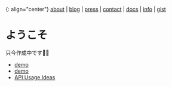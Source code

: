 {: align="center"}
[about](about) \| [blog](blog) \| [press](press) \| [contact](contact) \| [docs](docs) \| [info](info) \| [gist](gist)

# ようこそ
只今作成中です👷‍♂️
- [demo](/demo)
- [demo](demo)
- [API Usage Ideas](/gist/src/api-usage-ideas.md)
